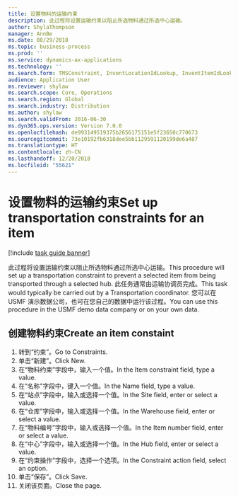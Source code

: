 ```yaml
---
title: 设置物料的运输约束
description: 此过程将设置运输约束以阻止所选物料通过所选中心运输。
author: ShylaThompson
manager: AnnBe
ms.date: 08/29/2018
ms.topic: business-process
ms.prod: ''
ms.service: dynamics-ax-applications
ms.technology: ''
ms.search.form: TMSConstraint, InventLocationIdLookup, InventItemIdLookupSimple
audience: Application User
ms.reviewer: shylaw
ms.search.scope: Core, Operations
ms.search.region: Global
ms.search.industry: Distribution
ms.author: shylaw
ms.search.validFrom: 2016-06-30
ms.dyn365.ops.version: Version 7.0.0
ms.openlocfilehash: de993149519375b2656175151e5f23650c770673
ms.sourcegitcommit: 73e10192fb6318dee5bb1129591120199de6a487
ms.translationtype: HT
ms.contentlocale: zh-CN
ms.lasthandoff: 12/20/2018
ms.locfileid: "55621"
---
```

# <a name="set-up-transportation-constraints-for-an-item"></a><span data-ttu-id="38a0b-103">设置物料的运输约束</span><span class="sxs-lookup"><span data-stu-id="38a0b-103">Set up transportation constraints for an item</span></span>

[!include [task guide banner](../../includes/task-guide-banner.md)]

<span data-ttu-id="38a0b-104">此过程将设置运输约束以阻止所选物料通过所选中心运输。</span><span class="sxs-lookup"><span data-stu-id="38a0b-104">This procedure will set up a transportation constraint to prevent a selected item from being transported through a selected hub.</span></span> <span data-ttu-id="38a0b-105">此任务通常由运输协调员完成。</span><span class="sxs-lookup"><span data-stu-id="38a0b-105">This task would typically be carried out by a Transportation coordinator.</span></span> <span data-ttu-id="38a0b-106">您可以在 USMF 演示数据公司，也可在您自己的数据中运行该过程。</span><span class="sxs-lookup"><span data-stu-id="38a0b-106">You can use this procedure in the USMF demo data company or on your own data.</span></span>


## <a name="create-an-item-constaint"></a><span data-ttu-id="38a0b-107">创建物料约束</span><span class="sxs-lookup"><span data-stu-id="38a0b-107">Create an item constaint</span></span>
1. <span data-ttu-id="38a0b-108">转到“约束”。</span><span class="sxs-lookup"><span data-stu-id="38a0b-108">Go to Constraints.</span></span>
2. <span data-ttu-id="38a0b-109">单击“新建”。</span><span class="sxs-lookup"><span data-stu-id="38a0b-109">Click New.</span></span>
3. <span data-ttu-id="38a0b-110">在“物料约束”字段中，输入一个值。</span><span class="sxs-lookup"><span data-stu-id="38a0b-110">In the Item constraint field, type a value.</span></span>
4. <span data-ttu-id="38a0b-111">在“名称”字段中，键入一个值。</span><span class="sxs-lookup"><span data-stu-id="38a0b-111">In the Name field, type a value.</span></span>
5. <span data-ttu-id="38a0b-112">在“站点”字段中，输入或选择一个值。</span><span class="sxs-lookup"><span data-stu-id="38a0b-112">In the Site field, enter or select a value.</span></span>
6. <span data-ttu-id="38a0b-113">在“仓库”字段中，输入或选择一个值。</span><span class="sxs-lookup"><span data-stu-id="38a0b-113">In the Warehouse field, enter or select a value.</span></span>
7. <span data-ttu-id="38a0b-114">在“物料编号”字段中，输入或选择一个值。</span><span class="sxs-lookup"><span data-stu-id="38a0b-114">In the Item number field, enter or select a value.</span></span>
8. <span data-ttu-id="38a0b-115">在“中心”字段中，输入或选择一个值。</span><span class="sxs-lookup"><span data-stu-id="38a0b-115">In the Hub field, enter or select a value.</span></span>
9. <span data-ttu-id="38a0b-116">在“约束操作”字段中，选择一个选项。</span><span class="sxs-lookup"><span data-stu-id="38a0b-116">In the Constraint action field, select an option.</span></span>
10. <span data-ttu-id="38a0b-117">单击“保存”。</span><span class="sxs-lookup"><span data-stu-id="38a0b-117">Click Save.</span></span>
11. <span data-ttu-id="38a0b-118">关闭该页面。</span><span class="sxs-lookup"><span data-stu-id="38a0b-118">Close the page.</span></span>

